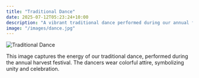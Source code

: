 ```yaml
---
title: "Traditional Dance"
date: 2025-07-12T05:23:24+10:00
description: "A vibrant traditional dance performed during our annual festival."
image: "/images/dance.jpg"
---
```


![Traditional Dance](/images/dance.jpg)

This image captures the energy of our traditional dance, performed during the annual harvest festival. The dancers wear colorful attire, symbolizing unity and celebration.